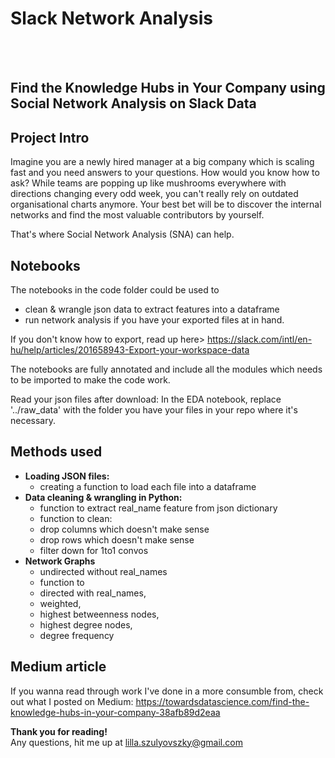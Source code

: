 # Slack Network Analysis 
<br/><br/>
## Find the Knowledge Hubs in Your Company using Social Network Analysis on Slack Data

## Project Intro
Imagine you are a newly hired manager at a big company which is scaling fast and you need answers to your questions. How would you know how to ask?
While teams are popping up like mushrooms everywhere with directions changing every odd week, you can't really rely on outdated organisational charts anymore. Your best bet will be to discover the internal networks and find the most valuable contributors by yourself.

That's where Social Network Analysis (SNA) can help.

## Notebooks
The notebooks in the code folder could be used to 
- clean & wrangle json data to extract features into a dataframe
- run network analysis
if you have your exported files at in hand.

If you don't know how to export, read up here> https://slack.com/intl/en-hu/help/articles/201658943-Export-your-workspace-data

The notebooks are fully annotated and include all the modules which needs to be imported to make the code work.

Read your json files after download:
In the EDA notebook, replace '../raw_data' with the folder you have your files in your repo where it's necessary.

## Methods used

- **Loading JSON files:**
  - creating a function to load each file into a dataframe<br/>
- **Data cleaning & wrangling in Python:**
  - function to extract real_name feature from json dictionary
  - function to clean:
   - drop columns which doesn't make sense
   - drop rows which doesn't make sense
   - filter down for 1to1 convos<br/>
- **Network Graphs**
  - undirected without real_names
  - function to 
  - directed with real_names, 
  - weighted,
  - highest betweenness nodes,
  - highest degree nodes,
  - degree frequency<br/>

## Medium article
If you wanna read through work I've done in a more consumble from, check out what I posted on Medium:
https://towardsdatascience.com/find-the-knowledge-hubs-in-your-company-38afb89d2eaa

**Thank you for reading!** <br/>
Any questions, hit me up at
lilla.szulyovszky@gmail.com<br/><br/>

